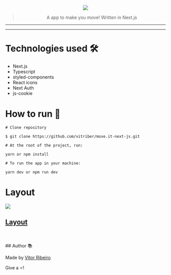 <p align="center">
<img src="./.github/logo.svg" />
</p>

<div align="center">

> A app to make you move! Written in Next.js

</div>

---

<div align="left">


</div>

---

# Technologies used 🛠

- Next.js
- Typescript
- styled-components
- React icons
- Next Auth
- js-cookie


# How to run 🤔

```
# Clone repository

$ git clone https://github.com/vitriber/move.it-next-js.git
```

```
# At the root of the project, run:

yarn or npm install
```

```
# To run the app in your machine:

yarn dev or npm run dev
```

# Layout

<img src="./.github/screenshot.png">


## [Layout](https://www.figma.com/file/KNXg7ZZO8VY59RZwZqC0n5/Move.it-2.0-(Copy)?node-id=149721%3A851)

<br />
<br />
## Author 📚

Made by [Vitor Ribeiro](https://github.com/vitriber)

Give a ⭐️!
